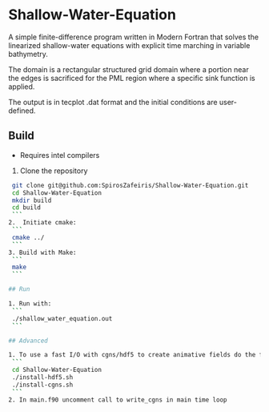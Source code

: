 # Shallow-Water-Equation
A simple finite-difference program written in Modern Fortran that 
solves the linearized shallow-water equations with explicit time marching
in variable bathymetry.

The domain is a rectangular structured grid domain where a portion near the
edges is sacrificed for the PML region where a specific sink function is 
applied.

The output is in tecplot .dat format and the initial conditions are user-defined.


## Build

* Requires intel compilers 

1.  Clone the repository
   ```bash
    git clone git@github.com:SpirosZafeiris/Shallow-Water-Equation.git
    cd Shallow-Water-Equation
    mkdir build
    cd build
    ```
2.  Initiate cmake:
    ```
    cmake ../
    ```
3. Build with Make:
    ```
    make
    ```

## Run

1. Run with:
    ```
    ./shallow_water_equation.out
    ```

## Advanced

1. To use a fast I/O with cgns/hdf5 to create animative fields do the following:
    ```
    cd Shallow-Water-Equation
    ./install-hdf5.sh
    ./install-cgns.sh
    ```
2. In main.f90 uncomment call to write_cgns in main time loop
 
